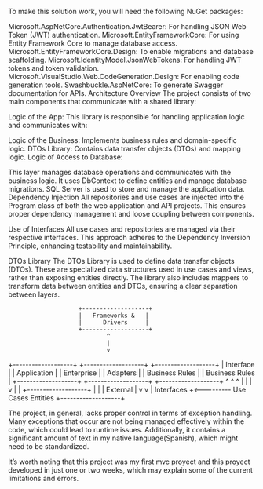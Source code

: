 To make this solution work, you will need the following NuGet packages:

Microsoft.AspNetCore.Authentication.JwtBearer: For handling JSON Web Token (JWT) authentication.
Microsoft.EntityFrameworkCore: For using Entity Framework Core to manage database access.
Microsoft.EntityFrameworkCore.Design: To enable migrations and database scaffolding.
Microsoft.IdentityModel.JsonWebTokens: For handling JWT tokens and token validation.
Microsoft.VisualStudio.Web.CodeGeneration.Design: For enabling code generation tools.
Swashbuckle.AspNetCore: To generate Swagger documentation for APIs.
Architecture Overview
The project consists of two main components that communicate with a shared library:

Logic of the App: This library is responsible for handling application logic and communicates with:

Logic of the Business: Implements business rules and domain-specific logic.
DTOs Library: Contains data transfer objects (DTOs) and mapping logic.
Logic of Access to Database:

This layer manages database operations and communicates with the business logic.
It uses DbContext to define entities and manage database migrations.
SQL Server is used to store and manage the application data.
Dependency Injection
All repositories and use cases are injected into the Program class of both the web application and API projects. 
This ensures proper dependency management and loose coupling between components.

Use of Interfaces
All use cases and repositories are managed via their respective interfaces. This approach adheres to the Dependency Inversion Principle, enhancing testability and maintainability.

DTOs Library
The DTOs Library is used to define data transfer objects (DTOs). 
These are specialized data structures used in use cases and views, rather than exposing entities directly. 
The library also includes mappers to transform data between entities and DTOs, ensuring a clear separation between layers.


                        +-------------------+
                        |   Frameworks &   |
                        |      Drivers     |
                        +-------------------+
                                ^
                                |
                                v
+-------------------+   +-------------------+   +-------------------+
|   Interface       |   |   Application     |   |   Enterprise      |
|   Adapters        |   |   Business Rules  |   |   Business Rules  |
+-------------------+   +-------------------+   +-------------------+
        ^                       ^                       ^
        |                       |                       |
        v                       |                       |
+-------------------+            |                       |
|   External        |            v                       v
|   Interfaces      +<--------- Use Cases          Entities
+-------------------+





The project, in general, lacks proper control in terms of exception handling. 
Many exceptions that occur are not being managed effectively within the code, which could lead to runtime issues. 
Additionally, it contains a significant amount of text in my native language(Spanish), which might need to be standardized.

It’s worth noting that this project was my first mvc proyect and this proyect developed in just one or two weeks, which may explain some of the current limitations and errors.
